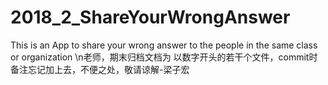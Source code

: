 # 2018_2_ShareYourWrongAnswer
This is an App to share your wrong answer to the people in the same class or organization 
\n老师，期末归档文档为 以数字开头的若干个文件，commit时备注忘记加上去，不便之处，敬请谅解-梁子宏
